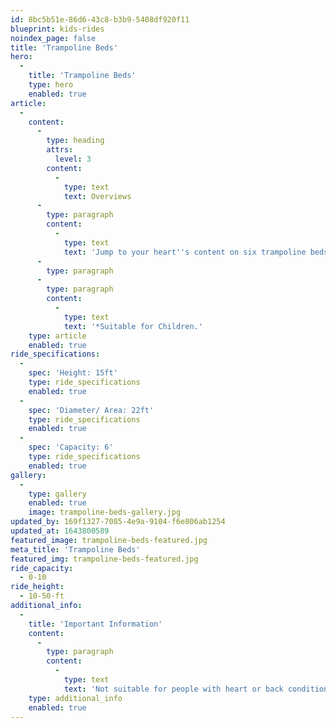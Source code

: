 ```yaml
---
id: 8bc5b51e-86d6-43c8-b3b9-5408df920f11
blueprint: kids-rides
noindex_page: false
title: 'Trampoline Beds'
hero:
  -
    title: 'Trampoline Beds'
    type: hero
    enabled: true
article:
  -
    content:
      -
        type: heading
        attrs:
          level: 3
        content:
          -
            type: text
            text: Overviews
      -
        type: paragraph
        content:
          -
            type: text
            text: 'Jump to your heart''s content on six trampoline beds all safely enclosed.'
      -
        type: paragraph
      -
        type: paragraph
        content:
          -
            type: text
            text: '*Suitable for Children.'
    type: article
    enabled: true
ride_specifications:
  -
    spec: 'Height: 15ft'
    type: ride_specifications
    enabled: true
  -
    spec: 'Diameter/ Area: 22ft'
    type: ride_specifications
    enabled: true
  -
    spec: 'Capacity: 6'
    type: ride_specifications
    enabled: true
gallery:
  -
    type: gallery
    enabled: true
    image: trampoline-beds-gallery.jpg
updated_by: 169f1327-7085-4e9a-9104-f6e806ab1254
updated_at: 1643800589
featured_image: trampoline-beds-featured.jpg
meta_title: 'Trampoline Beds'
featured_img: trampoline-beds-featured.jpg
ride_capacity:
  - 0-10
ride_height:
  - 10-50-ft
additional_info:
  -
    title: 'Important Information'
    content:
      -
        type: paragraph
        content:
          -
            type: text
            text: 'Not suitable for people with heart or back conditions or of a nervous disposition should avoid riding. Other medical conditions that may preclude riding include pregnancy, recent surgery, broken bones, or neck problems.'
    type: additional_info
    enabled: true
---
```

